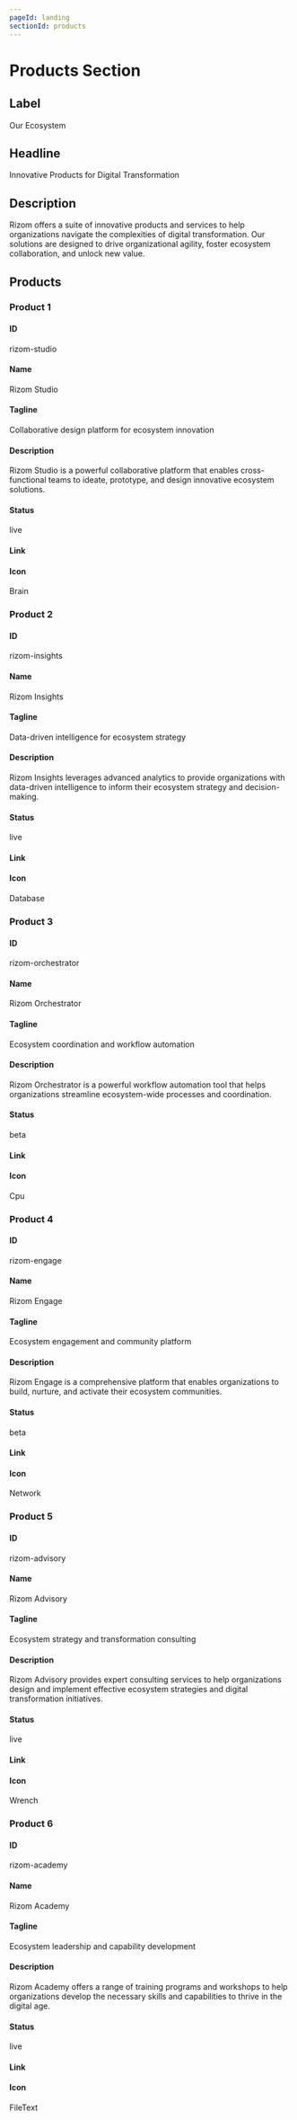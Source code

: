 ```yaml
---
pageId: landing
sectionId: products
---
```

# Products Section

## Label
Our Ecosystem

## Headline
Innovative Products for Digital Transformation

## Description
Rizom offers a suite of innovative products and services to help organizations navigate the complexities of digital transformation. Our solutions are designed to drive organizational agility, foster ecosystem collaboration, and unlock new value.

## Products

### Product 1

#### ID
rizom-studio

#### Name
Rizom Studio

#### Tagline
Collaborative design platform for ecosystem innovation

#### Description
Rizom Studio is a powerful collaborative platform that enables cross-functional teams to ideate, prototype, and design innovative ecosystem solutions.

#### Status
live

#### Link


#### Icon
Brain

### Product 2

#### ID
rizom-insights

#### Name
Rizom Insights

#### Tagline
Data-driven intelligence for ecosystem strategy

#### Description
Rizom Insights leverages advanced analytics to provide organizations with data-driven intelligence to inform their ecosystem strategy and decision-making.

#### Status
live

#### Link


#### Icon
Database

### Product 3

#### ID
rizom-orchestrator

#### Name
Rizom Orchestrator

#### Tagline
Ecosystem coordination and workflow automation

#### Description
Rizom Orchestrator is a powerful workflow automation tool that helps organizations streamline ecosystem-wide processes and coordination.

#### Status
beta

#### Link


#### Icon
Cpu

### Product 4

#### ID
rizom-engage

#### Name
Rizom Engage

#### Tagline
Ecosystem engagement and community platform

#### Description
Rizom Engage is a comprehensive platform that enables organizations to build, nurture, and activate their ecosystem communities.

#### Status
beta

#### Link


#### Icon
Network

### Product 5

#### ID
rizom-advisory

#### Name
Rizom Advisory

#### Tagline
Ecosystem strategy and transformation consulting

#### Description
Rizom Advisory provides expert consulting services to help organizations design and implement effective ecosystem strategies and digital transformation initiatives.

#### Status
live

#### Link


#### Icon
Wrench

### Product 6

#### ID
rizom-academy

#### Name
Rizom Academy

#### Tagline
Ecosystem leadership and capability development

#### Description
Rizom Academy offers a range of training programs and workshops to help organizations develop the necessary skills and capabilities to thrive in the digital age.

#### Status
live

#### Link


#### Icon
FileText
